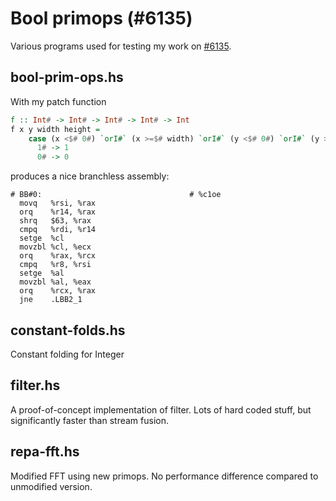 Bool primops (#6135)
====================

Various programs used for testing my work on [#6135](http://ghc.haskell.org/trac/ghc/ticket/6135).

## bool-prim-ops.hs

With my patch function

```haskell
f :: Int# -> Int# -> Int# -> Int# -> Int
f x y width height =
    case (x <$# 0#) `orI#` (x >=$# width) `orI#` (y <$# 0#) `orI#` (y >=$# height) of
      1# -> 1
      0# -> 0
```

produces a nice branchless assembly:

```gas
# BB#0:                                 # %c1oe
  movq   %rsi, %rax
  orq    %r14, %rax
  shrq   $63, %rax
  cmpq   %rdi, %r14
  setge  %cl
  movzbl %cl, %ecx
  orq    %rax, %rcx
  cmpq   %r8, %rsi
  setge  %al
  movzbl %al, %eax
  orq    %rcx, %rax
  jne    .LBB2_1
```

## constant-folds.hs

Constant folding for Integer

## filter.hs

A proof-of-concept implementation of filter. Lots of hard coded stuff, but significantly faster than stream fusion.

## repa-fft.hs

Modified FFT using new primops. No performance difference compared to unmodified version.
